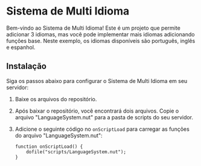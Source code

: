 # Sistema de Multi Idioma

Bem-vindo ao Sistema de Multi Idioma! Este é um projeto que permite adicionar 3 idiomas, mas você pode implementar mais idiomas adicionando funções base. Neste exemplo, os idiomas disponíveis são português, inglês e espanhol.

## Instalação

Siga os passos abaixo para configurar o Sistema de Multi Idioma em seu servidor:

1. Baixe os arquivos do repositório.

2. Após baixar o repositório, você encontrará dois arquivos. Copie o arquivo "LanguageSystem.nut" para a pasta de scripts do seu servidor.

3. Adicione o seguinte código no `onScriptLoad` para carregar as funções do arquivo "LanguageSystem.nut":
   
   ```squirrel
   function onScriptLoad() {
       dofile("scripts/LanguageSystem.nut");
   }

